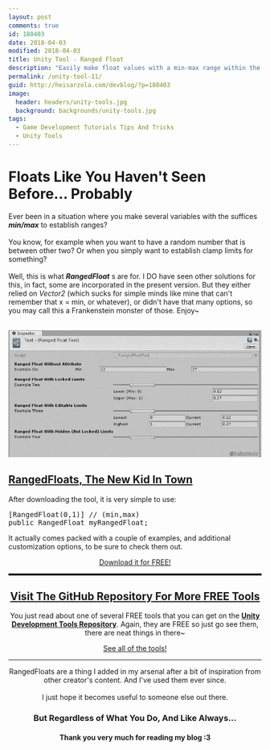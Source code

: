 ```yaml
---
layout: post
comments: true
id: 180403
date: 2018-04-03
modified: 2018-04-03
title: Unity Tool - Ranged Float
description: "Easily make float values with a min-max range within the Unity inspector."
permalink: /unity-tool-11/
guid: http://heisarzola.com/devblog/?p=180403
image:
  header: headers/unity-tools.jpg
  background: backgrounds/unity-tools.jpg
tags:
  - Game Development Tutorials Tips And Tricks
  - Unity Tools
---
```

<h1>Floats Like You Haven't Seen Before... Probably</h1>

<p>Ever been in a situation where you make several variables with the suffices <b><i>min/max</i></b> to establish ranges?
<br><br>You know, for example when you want to have a random number that is between other two? Or when you simply want to establish clamp limits for something?
<br><br>Well, this is what <b><i>RangedFloat</i></b> s are for. I DO have seen other solutions for this, in fact, some are incorporated in the present version. But they either relied on <i>Vector2</i> (which sucks for simple minds like mine that can't remember that x = min, or whatever), or didn't have that many options, so you may call this a Frankenstein monster of those. Enjoy~</p>

<!--LEFT-->
<div class="row">
    <div class="column2">
        <a href="/images/posts/2018/04/ranged-float.gif" data-elementor-open-lightbox="default" target="_blank"><br />
        <img src="/images/posts/2018/04/ranged-float.gif" alt="" data-recalc-dims="1" /> </a>
    </div>
  
<!--RIGHT-->

<div class="column2">
<h2> <a href="https://github.com/heisarzola/Unity-Development-Tools/tree/master/Attributes/Ranged%20Float" target="_blank">RangedFloats, The New Kid In Town</a></h2>
  <p>After downloading the tool, it is very simple to use:
<pre>
[RangedFloat(0,1)] // (min,max)
public RangedFloat myRangedFloat;
</pre>
It actually comes packed with a couple of examples, and additional customization options, to be sure to check them out.</p>
<center><a href="https://github.com/heisarzola/Unity-Development-Tools/tree/master/Attributes/Ranged%20Float" class="btn btn-info" target="_blank">Download it for FREE!</a></center>
</div>
<!--END OF COLUMNS-->
</div>

<!------------------------------------------------------------------------------->
<!--------------------GET MORE USEFUL TIPS ON THE GITHUB WIKI-------------------->
<!------------------------------------------------------------------------------->

<center>

<hr style="border-top: dotted 3px;" />

<h2><a href="https://github.com/heisarzola/Unity-Development-Tools" target="_blank">Visit The GitHub Repository For More FREE Tools</a></h2>

<p>
You just read about one of several FREE tools that you can get on the <a href="https://github.com/heisarzola/Unity-Development-Tools" target="_blank" rel="noopener"><b>Unity Development Tools Repository</b></a>. Again, they are FREE so just go see them, there are neat things in there~
</p>

<a href="https://github.com/heisarzola/Unity-Development-Tools" class="btn btn-sucess" target="_blank">See all of the tools!</a>



<!------------------------------------------------------------------------------->
<!----------------------------------FINAL WORDS---------------------------------->
<!------------------------------------------------------------------------------->

<hr>

<p>RangedFloats are a thing I added in my arsenal after a bit of inspiration from other creator's content. And I've used them ever since.
<br><br>I just hope it becomes useful to someone else out there.</p>

<h3>But Regardless of What You Do, And Like Always…</h3>

<h4>Thank you very much for reading my blog :3</h4>

<!------------------------------------------------------------------------------->
<!--GAME_DEV-->